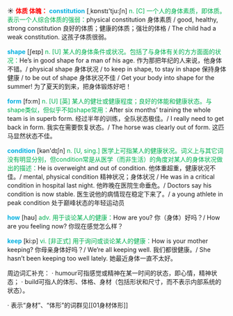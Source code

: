 ☀ <font color="red">**体质 体魄：**</font>
<font color="sky blue">**constitution**</font> [͵kɒnstɪ'tju:ʃn] 
<font color="#00b050">n. [C] 一个人的身体素质，即体质。表示一个人综合体质的强弱：</font>physical constitution 身体素质 / good, healthy, strong constitution 良好的体质；健康的体质；强壮的体格 / The child had a weak constitution. 这孩子体质很弱。

<font color="sky blue">**shape**</font> [ʃeɪp] 
<font color="#00b050">n. [U] 某人的身体条件或状况。包括了与身体有关的方方面面的状况：</font>He’s in good shape for a man of his age. 作为那把年纪的人来说，他身体不错。/ physical shape 身体状况 / to keep in shape, to stay in shape 保持身体健康 / to be out of shape 身体状况不佳 / Get your body into shape for the summer! 为了夏天的到来，把身体锻炼好吧！

<font color="sky blue">**form**</font> [fɔ:m] 
<font color="#00b050">n. [U] [英] 某人的健壮或健康程度；良好的体能和健康状态。与shape类似，但似乎不如shape常用：</font>After six months’ training the whole team is in superb form. 经过半年的训练，全队状态极佳。/ I really need to get back in form. 我实在需要恢复状态。/ The horse was clearly out of form. 这匹马显然状态不佳。

<font color="sky blue">**condition**</font> [kən'dɪʃn] 
<font color="#00b050">n. [U, sing.] 医学上可指某人的健康状况。词义上与其它词没有明显分别，但condition常是从医学（而非生活）的角度对某人的身体状况做出的描述：</font>He is overweight and out of condition. 他体重超重，健康状况不佳。/ mental, physical condition 精神状况；身体状况 / He was in a critical condition in hospital last night. 他昨晚在医院生命垂危。/ Doctors say his condition is now stable. 医生说他的病情现在稳定下来了。/ a young athlete in peak condition 处于巅峰状态的年轻运动员 

<font color="sky blue">**how**</font> [haʊ] 
<font color="#00b050">adv. 用于谈论某人的健康：</font>How are you? 你（身体）好吗？/ How are you feeling now? 你现在感觉怎么样？

<font color="sky blue">**keep**</font> [ki:p] 
<font color="#00b050">vi. [非正式] 用于询问或谈论某人的健康：</font>How is your mother keeping? 你母亲身体好吗？/ We’re all keeping well. 我们都很健康。/ She hasn’t been keeping too well lately. 她最近身体一直不太好。

周边词汇补充：
· humour可指感觉或精神在某一时间的状态，即心情，精神状态；
· build可指人的体形、体格、身材（包括形状和尺寸，而不表示内部系统的状态）。

· 表示“身材”、“体形”的词群见[[01身材体形]]
